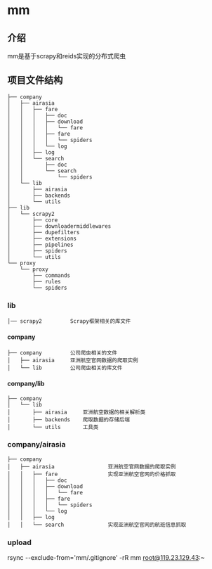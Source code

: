 # mm

## 介绍

mm是基于scrapy和reids实现的分布式爬虫

## 项目文件结构

    ├── company
    │   ├── airasia
    │   │   ├── fare
    │   │   │   ├── doc
    │   │   │   ├── download
    │   │   │   │   └── fare
    │   │   │   ├── fare
    │   │   │   │   └── spiders
    │   │   │   └── log
    │   │   ├── log
    │   │   └── search
    │   │       ├── doc
    │   │       └── search
    │   │           └── spiders
    │   └── lib
    │       ├── airasia
    │       ├── backends
    │       └── utils
    ├── lib
    │   └── scrapy2
    │       ├── core
    │       ├── downloadermiddlewares
    │       ├── dupefilters
    │       ├── extensions
    │       ├── pipelines
    │       ├── spiders
    │       └── utils
    └── proxy
        └── proxy
            ├── commands
            ├── rules
            └── spiders

### lib

    │── scrapy2         Scrapy框架相关的库文件

#### company

    ├── company         公司爬虫相关的文件
    │   ├── airasia     亚洲航空官网数据的爬取实例
    │   └── lib         公司爬虫相关的库文件

#### company/lib

    ├── company
    │   └── lib
    │       ├── airasia     亚洲航空数据的相关解析类
    │       ├── backends    爬取数据的存储后端
    │       └── utils       工具类

### company/airasia

    ├── company
    │   ├── airasia                 亚洲航空官网数据的爬取实例
    │   │   ├── fare                实现亚洲航空官网的价格抓取
    │   │   │   ├── doc
    │   │   │   ├── download
    │   │   │   │   └── fare
    │   │   │   ├── fare
    │   │   │   │   └── spiders
    │   │   │   └── log
    │   │   ├── log
    │   │   └── search              实现亚洲航空官网的航班信息抓取


### upload

rsync  --exclude-from='mm/.gitignore' -rR mm root@119.23.129.43:~
